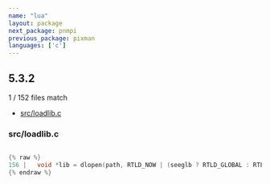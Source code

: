 ```yaml
---
name: "lua"
layout: package
next_package: pnmpi
previous_package: pixman
languages: ['c']
---
```

## 5.3.2
1 / 152 files match

 - [src/loadlib.c](#srcloadlibc)

### src/loadlib.c

```c

{% raw %}
156 |   void *lib = dlopen(path, RTLD_NOW | (seeglb ? RTLD_GLOBAL : RTLD_LOCAL));
{% endraw %}

```